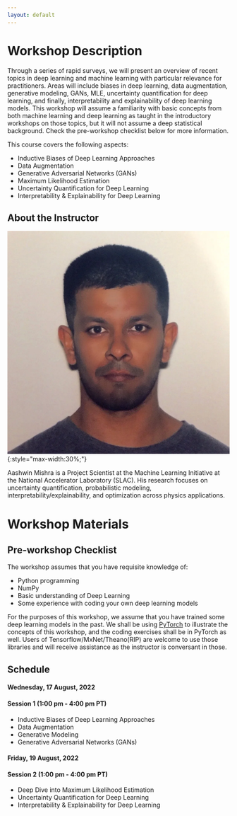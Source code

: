 ```yaml
---
layout: default
---
```


# Workshop Description
Through a series of rapid surveys, we will present an overview of recent topics in deep learning and machine learning with particular relevance for practitioners. Areas will include biases in deep learning, data augmentation, generative modeling, GANs, MLE, uncertainty quantification for deep learning, and finally, interpretability and explainability of deep learning models. This workshop will assume a familiarity with basic concepts from both machine learning and deep learning as taught in the introductory workshops on those topics, but it will not assume a deep statistical background. Check the pre-workshop checklist below for more information.

This course covers the following aspects:
  * Inductive Biases of Deep Learning Approaches
  * Data Augmentation
  * Generative Adversarial Networks (GANs)
  * Maximum Likelihood Estimation
  * Uncertainty Quantification for Deep Learning
  * Interpretability & Explainability for Deep Learning
  

## About the Instructor
  
![Aashwin Mishra](/assets/img/Aashwin_Mishra_pic.png){:style="max-width:30%;"}

Aashwin Mishra is a Project Scientist at the Machine Learning Initiative at the National Accelerator Laboratory (SLAC). His research focuses on uncertainty quantification, probabilistic modeling, interpretability/explainability, and optimization across physics applications.

# Workshop Materials

## Pre-workshop Checklist
The workshop assumes that you have requisite knowledge of: 
  * Python programming 
  * NumPy
  * Basic understanding of Deep Learning
  * Some experience with coding your own deep learning models

For the purposes of this workshop, we assume that you have trained some deep learning models in the past. We shall be using [PyTorch](https://pytorch.org/docs/stable/index.html) to illustrate the concepts of this workshop, and the coding exercises shall be in PyTorch as well. Users of Tensorflow/MxNet/Theano(RIP) are welcome to use those libraries and will receive assistance as the instructor is conversant in those.

## Schedule

#### Wednesday, 17 August, 2022
#### Session 1 (1:00 pm - 4:00 pm PT)
  - Inductive Biases of Deep Learning Approaches
  - Data Augmentation
  - Generative Modeling
  - Generative Adversarial Networks (GANs)

#### Friday, 19 August, 2022
#### Session 2 (1:00 pm - 4:00 pm PT)
  - Deep Dive into Maximum Likelihood Estimation
  - Uncertainty Quantification for Deep Learning
  - Interpretability & Explainability for Deep Learning

<!-- ## Additional Resources

Here are some additional resources for various topics:

TODO(instructor): fill in with pertinent resources. -->






